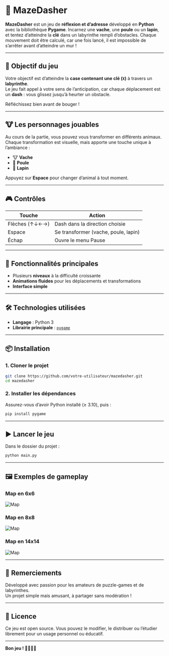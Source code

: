 # 🧠 MazeDasher

**MazeDasher** est un jeu de **réflexion et d’adresse** développé en **Python** avec la bibliothèque **Pygame**. Incarnez une **vache**, une **poule** ou un **lapin**, et tentez d’atteindre la **clé** dans un labyrinthe rempli d’obstacles. Chaque mouvement doit être calculé, car une fois lancé, il est impossible de s’arrêter avant d’atteindre un mur !

---

## 🚀 Objectif du jeu

Votre objectif est d’atteindre la **case contenant une clé (`X`)** à travers un **labyrinthe**.  
Le jeu fait appel à votre sens de l’anticipation, car chaque déplacement est un **dash** : vous glissez jusqu’à heurter un obstacle.

Réfléchissez bien avant de bouger !

---

## 🐮 Les personnages jouables

Au cours de la partie, vous pouvez vous transformer en différents animaux. Chaque transformation est visuelle, mais apporte une touche unique à l’ambiance :

- 🐮 **Vache**   
- 🐔 **Poule**   
- 🐰 **Lapin**   

Appuyez sur **Espace** pour changer d’animal à tout moment.

---

## 🎮 Contrôles

| Touche         | Action                                |
|----------------|----------------------------------------|
| Flèches (↑↓←→) | Dash dans la direction choisie         |
| Espace         | Se transformer (vache, poule, lapin)   |
| Échap          | Ouvre le menu Pause                   |

---

## 🧱 Fonctionnalités principales

- Plusieurs **niveaux** à la difficulté croissante
- **Animations fluides** pour les déplacements et transformations
- **Interface simple** 

---

## 🛠️ Technologies utilisées

- **Langage** : Python 3
- **Librairie principale** : [`pygame`](https://www.pygame.org/)

---

## 📦 Installation

### 1. Cloner le projet

```bash
git clone https://github.com/votre-utilisateur/mazedasher.git
cd mazedasher
```

### 2. Installer les dépendances

Assurez-vous d’avoir Python installé (≥ 3.10), puis :

```bash
pip install pygame
```

---

## ▶️ Lancer le jeu

Dans le dossier du projet :

```bash
python main.py
```

---



## 🖼️ Exemples de gameplay


### Map en 6x6

![Map](assets/screenshots/screenshoot1.png)

### Map en 8x8

![Map](assets/screenshots/screenshoot2.png)

### Map en 14x14

![Map](assets/screenshots/screenshoot3.png)

---

## 🙌 Remerciements

Développé avec passion pour les amateurs de puzzle-games et de labyrinthes.  
Un projet simple mais amusant, à partager sans modération !

---

## 📄 Licence

Ce jeu est open source. Vous pouvez le modifier, le distribuer ou l’étudier librement pour un usage personnel ou éducatif.

---

**Bon jeu ! 🧠🐮🐔🐰**
